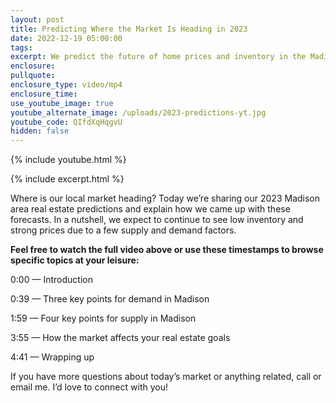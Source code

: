 ```yaml
---
layout: post
title: Predicting Where the Market Is Heading in 2023
date: 2022-12-19 05:00:00
tags:
excerpt: We predict the future of home prices and inventory in the Madison market.
enclosure:
pullquote:
enclosure_type: video/mp4
enclosure_time:
use_youtube_image: true
youtube_alternate_image: /uploads/2023-predictions-yt.jpg
youtube_code: QIfdXqHqgvU
hidden: false
---
```

{% include youtube.html %}

{% include excerpt.html %}

Where is our local market heading? Today we’re sharing our 2023 Madison area real estate predictions and explain how we came up with these forecasts. In a nutshell, we expect to continue to see low inventory and strong prices due to a few supply and demand factors.

**Feel free to watch the full video above or use these timestamps to browse specific topics at your leisure:**

0:00 — Introduction

0:39 — Three key points for demand in Madison

1:59 — Four key points for supply in Madison

3:55 — How the market affects your real estate goals

4:41 — Wrapping up

If you have more questions about today’s market or anything related, call or email me. I’d love to connect with you\!